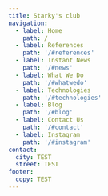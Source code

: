 ```yaml
---
title: Starky's club
navigation:
  - label: Home
    path: /
  - label: References
    path: '/#references'
  - label: Instant News
    path: '/#news'
  - label: What We Do
    path: '/#whatwedo'
  - label: Technologies
    path: '/#technologies'
  - label: Blog
    path: '/#blog'
  - label: Contact Us
    path: '/#contact'
  - label: Instagram
    path: '/#instagram'
contact:
  city: TEST
  street: TEST
footer:
  copy: TEST
---
```


